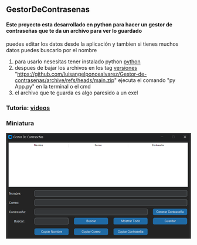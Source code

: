 ## GestorDeContrasenas

#### Este proyecto esta desarrollado en python para hacer un gestor de contraseñas que te da un archivo para ver lo guardado

puedes editar los datos desde la aplicación y tambien si tienes muchos datos puedes buscarlo por el nombre

1. para usarlo nesesitas tener instalado python [python](https://www.python.org/)
2. despues de bajar los archivos en los tag [versiones](https://github.com/luisangelponcealvarez/Gestor-de-contrasenas/tags)
   "https://github.com/luisangelponcealvarez/Gestor-de-contrasenas/archive/refs/heads/main.zip" ejecuta el comando "py App.py" en la terminal o el cmd
3. el archivo que te guarda es algo paresido a un exel

### Tutoria: [videos](https://youtu.be/ZPPgruR89w8)

### Miniatura

![miniatura](./public/Img/miniatura.png)
